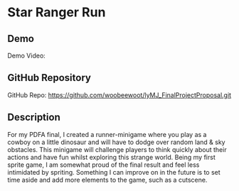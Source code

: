 # Star Ranger Run

## Demo
Demo Video: <URL>

## GitHub Repository
GitHub Repo: https://github.com/woobeewoot/lyMJ_FinalProjectProposal.git

## Description
  For my PDFA final, I created a runner-minigame where you play as a cowboy on a little dinosaur and will have to dodge over random land & sky obstacles. This minigame will challenge players to think quickly about their actions and have fun whilst exploring this strange world.
  Being my first sprite game, I am somewhat proud of the final result and feel less intimidated by spriting. Something I can improve on in the future is to set time aside and add more elements to the game, such as a cutscene.

